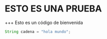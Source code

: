 # ESTO ES UNA PRUEBA
+++
Esto es un código de bienvenida

```java
String cadena = "hola mundo";
```

